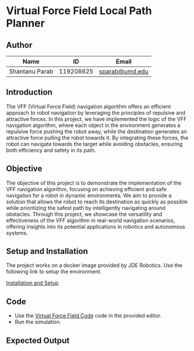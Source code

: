 # Virtual Force Field Local Path Planner

## Author

|Name|ID|Email|
|:---:|:---:|:---:|
|Shantanu Parab|119208625|sparab@umd.edu|


## Introduction
The VFF (Virtual Force Field) navigation algorithm offers an efficient approach to robot navigation by leveraging the principles of repulsive and attractive forces. In this project, we have implemented the logic of the VFF navigation algorithm, where each object in the environment generates a repulsive force pushing the robot away, while the destination generates an attractive force pulling the robot towards it. By integrating these forces, the robot can navigate towards the target while avoiding obstacles, ensuring both efficiency and safety in its path.

## Objective

The objective of this project is to demonstrate the implementation of the VFF navigation algorithm, focusing on achieving efficient and safe navigation for a robot in dynamic environments. We aim to provide a solution that allows the robot to reach its destination as quickly as possible while prioritizing the safest path by intelligently navigating around obstacles. Through this project, we showcase the versatility and effectiveness of the VFF algorithm in real-world navigation scenarios, offering insights into its potential applications in robotics and autonomous systems.

## Setup and Installation

The project works on a docker image provided by JDE Robotics.
Use the following link to setup the environment.

[Installation and Setup](https://jderobot.github.io/RoboticsAcademy/exercises/AutonomousCars/obstacle_avoidance)

## Code

- Use the [Virtual Force Field Code](/jde_vff/vff.py) code in the provided editor.
- Run the simulation.

## Expected Output